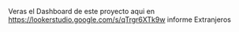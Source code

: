 Veras el Dashboard de este proyecto aqui en https://lookerstudio.google.com/s/qTrgr6XTk9w informe Extranjeros 
